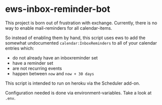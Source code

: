 # ews-inbox-reminder-bot

This project is born out of frustration with exchange.
Currently, there is no way to enable mail-reminders for all calendar-items.

So instead of enabling them by hand, this script uses ews to add the somewhat undocumented `calendar:InboxReminders` to all of your calendar entries which:

* do not already have an inboxreminder set
* have a reminder set
* are not recurring events
* happen between `now` and `now + 30 days`

This script is intended to run on heroku via the Scheduler add-on.

Configuration needed is done via environment-variables. Take a look at `.env`.
